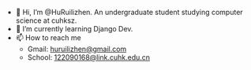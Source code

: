- 👋 Hi, I’m @HuRuilizhen. An undergraduate student studying computer science at cuhksz.
- 🌱 I’m currently learning Django Dev.
- 📫 How to reach me
  - Gmail: huruilizhen@gmail.com
  - School: 122090168@link.cuhk.edu.cn 

<!---
HuRuilizhen/HuRuilizhen is a ✨ special ✨ repository because its `README.md` (this file) appears on your GitHub profile.
You can click the Preview link to take a look at your changes.
--->
